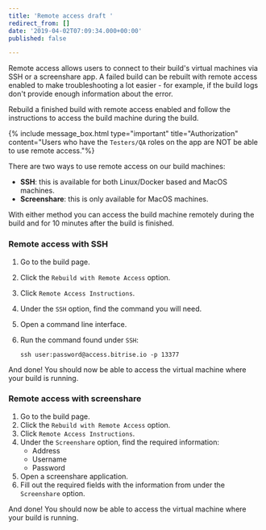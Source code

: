 ```yaml
---
title: 'Remote access draft '
redirect_from: []
date: '2019-04-02T07:09:34.000+00:00'
published: false

---
```

Remote access allows users to connect to their build's virtual machines via SSH or a screenshare app. A failed build can be rebuilt with remote access enabled to make troubleshooting a lot easier - for example, if the build logs don't provide enough information about the error.

Rebuild a finished build with remote access enabled and follow the instructions to access the build machine during the build.

{% include message_box.html type="important" title="Authorization" content="Users who have the `Testers/QA` roles on the app are NOT be able to use remote access."%}

There are two ways to use remote access on our build machines:

* **SSH**: this is available for both Linux/Docker based and MacOS machines.
* **Screenshare**: this is only available for MacOS machines.

With either method you can access the build machine remotely during the build and for 10 minutes after the build is finished.

### Remote access with SSH

1. Go to the build page.
2. Click the `Rebuild with Remote Access` option.
3. Click `Remote Access Instructions`.
4. Under the `SSH` option, find the command you will need.
5. Open a command line interface.
6. Run the command found under `SSH`:

       ssh user:password@access.bitrise.io -p 13377

And done! You should now be able to access the virtual machine where your build is running.

### Remote access with screenshare

1. Go to the build page.
2. Click the `Rebuild with Remote Access` option.
3. Click `Remote Access Instructions`.
4. Under the `Screenshare` option, find the required information:
   * Address
   * Username
   * Password
5. Open a screenshare application.
6. Fill out the required fields with the information from under the `Screenshare` option.

And done! You should now be able to access the virtual machine where your build is running.